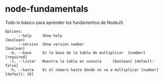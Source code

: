 # node-fundamentals
Todo lo básico para aprender los fundamentos de NodeJS

```
Options:
      --help     Show help                                        [boolean]
      --version  Show version number                              [boolean]
  -b, --base     Es la base de la tabla de multiplicar  [number] [required]
  -l, --listar   Muestra la tabla en consola     [boolean] [default: false]
  -h, --hasta    Es el número hasta donde se va a multiplicar [number] [default: 10]
```
